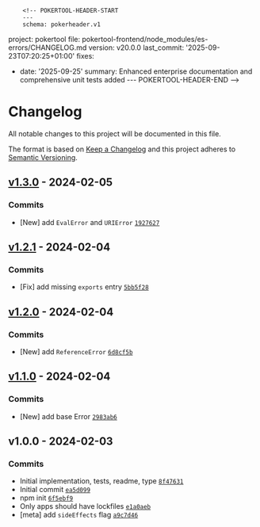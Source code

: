         <!-- POKERTOOL-HEADER-START
        ---
        schema: pokerheader.v1
project: pokertool
file: pokertool-frontend/node_modules/es-errors/CHANGELOG.md
version: v20.0.0
last_commit: '2025-09-23T07:20:25+01:00'
fixes:
- date: '2025-09-25'
  summary: Enhanced enterprise documentation and comprehensive unit tests added
        ---
        POKERTOOL-HEADER-END -->
# Changelog

All notable changes to this project will be documented in this file.

The format is based on [Keep a Changelog](https://keepachangelog.com/en/1.0.0/)
and this project adheres to [Semantic Versioning](https://semver.org/spec/v2.0.0.html).

## [v1.3.0](https://github.com/ljharb/es-errors/compare/v1.2.1...v1.3.0) - 2024-02-05

### Commits

- [New] add `EvalError` and `URIError` [`1927627`](https://github.com/ljharb/es-errors/commit/1927627ba68cb6c829d307231376c967db53acdf)

## [v1.2.1](https://github.com/ljharb/es-errors/compare/v1.2.0...v1.2.1) - 2024-02-04

### Commits

- [Fix] add missing `exports` entry [`5bb5f28`](https://github.com/ljharb/es-errors/commit/5bb5f280f98922701109d6ebb82eea2257cecc7e)

## [v1.2.0](https://github.com/ljharb/es-errors/compare/v1.1.0...v1.2.0) - 2024-02-04

### Commits

- [New] add `ReferenceError` [`6d8cf5b`](https://github.com/ljharb/es-errors/commit/6d8cf5bbb6f3f598d02cf6f30e468ba2caa8e143)

## [v1.1.0](https://github.com/ljharb/es-errors/compare/v1.0.0...v1.1.0) - 2024-02-04

### Commits

- [New] add base Error [`2983ab6`](https://github.com/ljharb/es-errors/commit/2983ab65f7bc5441276cb021dc3aa03c78881698)

## v1.0.0 - 2024-02-03

### Commits

- Initial implementation, tests, readme, type [`8f47631`](https://github.com/ljharb/es-errors/commit/8f476317e9ad76f40ad648081829b1a1a3a1288b)
- Initial commit [`ea5d099`](https://github.com/ljharb/es-errors/commit/ea5d099ef18e550509ab9e2be000526afd81c385)
- npm init [`6f5ebf9`](https://github.com/ljharb/es-errors/commit/6f5ebf9cead474dadd72b9e63dad315820a089ae)
- Only apps should have lockfiles [`e1a0aeb`](https://github.com/ljharb/es-errors/commit/e1a0aeb7b80f5cfc56be54d6b2100e915d47def8)
- [meta] add `sideEffects` flag [`a9c7d46`](https://github.com/ljharb/es-errors/commit/a9c7d460a492f1d8a241c836bc25a322a19cc043)
